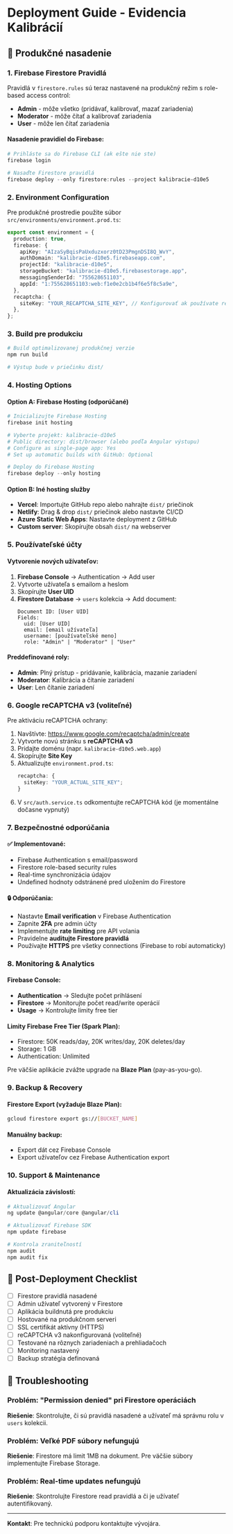 # Deployment Guide - Evidencia Kalibrácií

## 🚀 Produkčné nasadenie

### 1. Firebase Firestore Pravidlá

Pravidlá v `firestore.rules` sú teraz nastavené na produkčný režim s role-based access control:

- **Admin** - môže všetko (pridávať, kalibrovať, mazať zariadenia)
- **Moderator** - môže čítať a kalibrovať zariadenia
- **User** - môže len čítať zariadenia

#### Nasadenie pravidiel do Firebase:

```powershell
# Prihláste sa do Firebase CLI (ak ešte nie ste)
firebase login

# Nasaďte Firestore pravidlá
firebase deploy --only firestore:rules --project kalibracie-d10e5
```

### 2. Environment Configuration

Pre produkčné prostredie použite súbor `src/environments/environment.prod.ts`:

```typescript
export const environment = {
  production: true,
  firebase: {
    apiKey: "AIzaSyBqisPaUxduzxorz0tD23PmgnDSI8Q_WvY",
    authDomain: "kalibracie-d10e5.firebaseapp.com",
    projectId: "kalibracie-d10e5",
    storageBucket: "kalibracie-d10e5.firebasestorage.app",
    messagingSenderId: "755628651103",
    appId: "1:755628651103:web:f1e0e2cb1b4f6e5f8c5a9e",
  },
  recaptcha: {
    siteKey: "YOUR_RECAPTCHA_SITE_KEY", // Konfigurovať ak používate reCAPTCHA
  },
};
```

### 3. Build pre produkciu

```powershell
# Build optimalizovanej produkčnej verzie
npm run build

# Výstup bude v priečinku dist/
```

### 4. Hosting Options

#### Option A: Firebase Hosting (odporúčané)

```powershell
# Inicializujte Firebase Hosting
firebase init hosting

# Vyberte projekt: kalibracie-d10e5
# Public directory: dist/browser (alebo podľa Angular výstupu)
# Configure as single-page app: Yes
# Set up automatic builds with GitHub: Optional

# Deploy do Firebase Hosting
firebase deploy --only hosting
```

#### Option B: Iné hosting služby

- **Vercel**: Importujte GitHub repo alebo nahrajte `dist/` priečinok
- **Netlify**: Drag & drop `dist/` priečinok alebo nastavte CI/CD
- **Azure Static Web Apps**: Nastavte deployment z GitHub
- **Custom server**: Skopírujte obsah `dist/` na webserver

### 5. Používateľské účty

#### Vytvorenie nových užívateľov:

1. **Firebase Console** → Authentication → Add user
2. Vytvorte užívateľa s emailom a heslom
3. Skopírujte **User UID**
4. **Firestore Database** → `users` kolekcia → Add document:
   ```
   Document ID: [User UID]
   Fields:
     uid: [User UID]
     email: [email užívateľa]
     username: [používateľské meno]
     role: "Admin" | "Moderator" | "User"
   ```

#### Preddefinované roly:

- **Admin**: Plný prístup - pridávanie, kalibrácia, mazanie zariadení
- **Moderator**: Kalibrácia a čítanie zariadení
- **User**: Len čítanie zariadení

### 6. Google reCAPTCHA v3 (voliteľné)

Pre aktiváciu reCAPTCHA ochrany:

1. Navštívte: https://www.google.com/recaptcha/admin/create
2. Vytvorte novú stránku s **reCAPTCHA v3**
3. Pridajte doménu (napr. `kalibracie-d10e5.web.app`)
4. Skopírujte **Site Key**
5. Aktualizujte `environment.prod.ts`:
   ```typescript
   recaptcha: {
     siteKey: "YOUR_ACTUAL_SITE_KEY";
   }
   ```
6. V `src/auth.service.ts` odkomentujte reCAPTCHA kód (je momentálne dočasne vypnutý)

### 7. Bezpečnostné odporúčania

#### ✅ Implementované:

- Firebase Authentication s email/password
- Firestore role-based security rules
- Real-time synchronizácia údajov
- Undefined hodnoty odstránené pred uložením do Firestore

#### 🔒 Odporúčania:

- Nastavte **Email verification** v Firebase Authentication
- Zapnite **2FA** pre admin účty
- Implementujte **rate limiting** pre API volania
- Pravidelne **auditujte Firestore pravidlá**
- Používajte **HTTPS** pre všetky connections (Firebase to robí automaticky)

### 8. Monitoring & Analytics

#### Firebase Console:

- **Authentication** → Sledujte počet prihlásení
- **Firestore** → Monitorujte počet read/write operácií
- **Usage** → Kontrolujte limity free tier

#### Limity Firebase Free Tier (Spark Plan):

- Firestore: 50K reads/day, 20K writes/day, 20K deletes/day
- Storage: 1 GB
- Authentication: Unlimited

Pre väčšie aplikácie zvážte upgrade na **Blaze Plan** (pay-as-you-go).

### 9. Backup & Recovery

#### Firestore Export (vyžaduje Blaze Plan):

```bash
gcloud firestore export gs://[BUCKET_NAME]
```

#### Manuálny backup:

- Export dát cez Firebase Console
- Export užívateľov cez Firebase Authentication export

### 10. Support & Maintenance

#### Aktualizácia závislostí:

```powershell
# Aktualizovať Angular
ng update @angular/core @angular/cli

# Aktualizovať Firebase SDK
npm update firebase

# Kontrola zraniteľností
npm audit
npm audit fix
```

## 📝 Post-Deployment Checklist

- [ ] Firestore pravidlá nasadené
- [ ] Admin užívateľ vytvorený v Firestore
- [ ] Aplikácia buildnutá pre produkciu
- [ ] Hostované na produkčnom serveri
- [ ] SSL certifikát aktívny (HTTPS)
- [ ] reCAPTCHA v3 nakonfigurovaná (voliteľné)
- [ ] Testované na rôznych zariadeniach a prehliadačoch
- [ ] Monitoring nastavený
- [ ] Backup stratégia definovaná

## 🐛 Troubleshooting

### Problém: "Permission denied" pri Firestore operáciách

**Riešenie**: Skontrolujte, či sú pravidlá nasadené a užívateľ má správnu rolu v `users` kolekcii.

### Problém: Veľké PDF súbory nefungujú

**Riešenie**: Firestore má limit 1MB na dokument. Pre väčšie súbory implementujte Firebase Storage.

### Problém: Real-time updates nefungujú

**Riešenie**: Skontrolujte Firestore read pravidlá a či je užívateľ autentifikovaný.

---

**Kontakt**: Pre technickú podporu kontaktujte vývojára.
